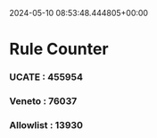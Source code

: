 2024-05-10 08:53:48.444805+00:00
# Rule Counter 
 ### UCATE : 455954

 ### Veneto : 76037

 ### Allowlist : 13930